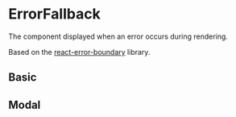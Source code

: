 # ErrorFallback

The component displayed when an error occurs during rendering.

Based on the [react-error-boundary](https://github.com/bvaughn/react-error-boundary) library.

## Basic

<code src="./demos/new-demos/basic.tsx"></code>

## Modal

<code src="./demos/new-demos/modal.tsx"></code>

